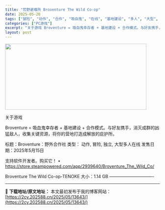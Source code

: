 ```yaml
---
title: "荒野避难所 Broventure The Wild Co-op"
date: 2025-05-20
tags: ["冒险", "动作", "合作", "吸血鬼", "在线", "基地建设", "多人", "大型", "大型多人在线", "独立"]
categories: ["PC游戏"]
excerpt: "关于游戏 Broventure = 吸血鬼幸存者 + 基地建设 + 合作模式。与好友携手，消灭成群的凶猛敌人，收集关键资源，将你的营地打造成解放的庇护所。 标题：Broventure：野外合作社 类型： 动作, 冒险, 独立, 大型多人在线 发售日期：2025年5月15日 支持软件开发者。购买它！ &hellip;"
layout: post
---
```


<img src="https://2cy.202588.cn/wp-content/uploads/2025/05/2025052002572927.webp" alt="" width="460" height="215" class="aligncenter size-full wp-image-13619" />

关于游戏

Broventure = 吸血鬼幸存者 + 基地建设 + 合作模式。与好友携手，消灭成群的凶猛敌人，收集关键资源，将你的营地打造成解放的庇护所。

标题：Broventure：野外合作社
类型： 动作, 冒险, 独立, 大型多人在线
发售日期：2025年5月15日

支持软件开发者。购买它！
• https://store.steampowered.com/app/2939640/Broventure_The_Wild_Co/

Broventure The Wild Co-op-TENOKE
大小：1.14 GB
——————————- 

---
📖 **下载地址/原文地址：** 本文最初发布于我的博客网站：[https://2cy.202588.cn/2025/05/13643/](https://2cy.202588.cn/2025/05/13643/)
